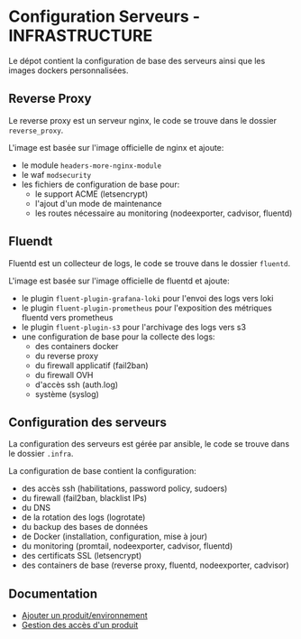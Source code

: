 # Configuration Serveurs - INFRASTRUCTURE

Le dépot contient la configuration de base des serveurs ainsi que les images dockers personnalisées.

## Reverse Proxy

Le reverse proxy est un serveur nginx, le code se trouve dans le dossier `reverse_proxy`.

L'image est basée sur l'image officielle de nginx et ajoute:

- le module `headers-more-nginx-module`
- le waf `modsecurity`
- les fichiers de configuration de base pour:
  - le support ACME (letsencrypt)
  - l'ajout d'un mode de maintenance
  - les routes nécessaire au monitoring (nodeexporter, cadvisor, fluentd)

## Fluendt

Fluentd est un collecteur de logs, le code se trouve dans le dossier `fluentd`.

L'image est basée sur l'image officielle de fluentd et ajoute:

- le plugin `fluent-plugin-grafana-loki` pour l'envoi des logs vers loki
- le plugin `fluent-plugin-prometheus` pour l'exposition des métriques fluentd vers prometheus
- le plugin `fluent-plugin-s3` pour l'archivage des logs vers s3
- une configuration de base pour la collecte des logs:
  - des containers docker
  - du reverse proxy
  - du firewall applicatif (fail2ban)
  - du firewall OVH
  - d'accès ssh (auth.log)
  - système (syslog)

## Configuration des serveurs

La configuration des serveurs est gérée par ansible, le code se trouve dans le dossier `.infra`.

La configuration de base contient la configuration:

- des accès ssh (habilitations, password policy, sudoers)
- du firewall (fail2ban, blacklist IPs)
- du DNS
- de la rotation des logs (logrotate)
- du backup des bases de données
- de Docker (installation, configuration, mise à jour)
- du monitoring (promtail, nodeexporter, cadvisor, fluentd)
- des certificats SSL (letsencrypt)
- des containers de base (reverse proxy, fluentd, nodeexporter, cadvisor)

## Documentation

- [Ajouter un produit/environnement](./docs/provisionning.md)
- [Gestion des accès d'un produit](./docs/manage_access.md)
